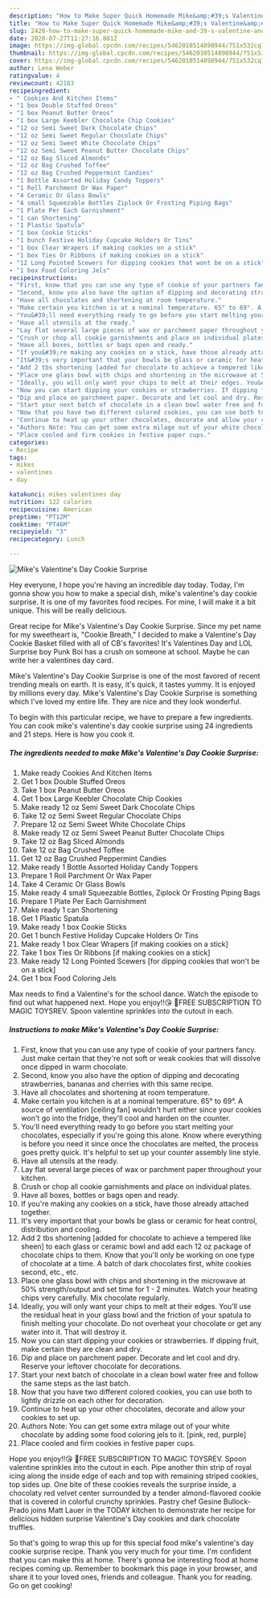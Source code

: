 ```yaml
---
description: "How to Make Super Quick Homemade Mike&amp;#39;s Valentine&amp;#39;s Day Cookie Surprise"
title: "How to Make Super Quick Homemade Mike&amp;#39;s Valentine&amp;#39;s Day Cookie Surprise"
slug: 2428-how-to-make-super-quick-homemade-mike-and-39-s-valentine-and-39-s-day-cookie-surprise
date: 2020-07-27T11:27:16.801Z
image: https://img-global.cpcdn.com/recipes/5462010514898944/751x532cq70/mikes-valentines-day-cookie-surprise-recipe-main-photo.jpg
thumbnail: https://img-global.cpcdn.com/recipes/5462010514898944/751x532cq70/mikes-valentines-day-cookie-surprise-recipe-main-photo.jpg
cover: https://img-global.cpcdn.com/recipes/5462010514898944/751x532cq70/mikes-valentines-day-cookie-surprise-recipe-main-photo.jpg
author: Lena Weber
ratingvalue: 4
reviewcount: 42183
recipeingredient:
- " Cookies And Kitchen Items"
- "1 box Double Stuffed Oreos"
- "1 box Peanut Butter Oreos"
- "1 box Large Keebler Chocolate Chip Cookies"
- "12 oz Semi Sweet Dark Chocolate Chips"
- "12 oz Semi Sweet Regular Chocolate Chips"
- "12 oz Semi Sweet White Chocolate Chips"
- "12 oz Semi Sweet Peanut Butter Chocolate Chips"
- "12 oz Bag Sliced Almonds"
- "12 oz Bag Crushed Toffee"
- "12 oz Bag Crushed Peppermint Candies"
- "1 Bottle Assorted Holiday Candy Toppers"
- "1 Roll Parchment Or Wax Paper"
- "4 Ceramic Or Glass Bowls"
- "4 small Squeezable Bottles Ziplock Or Frosting Piping Bags"
- "1 Plate Per Each Garnishment"
- "1 can Shortening"
- "1 Plastic Spatula"
- "1 box Cookie Sticks"
- "1 bunch Festive Holiday Cupcake Holders Or Tins"
- "1 box Clear Wrapers if making cookies on a stick"
- "1 box Ties Or Ribbons if making cookies on a stick"
- "12 Long Pointed Scewers for dipping cookies that wont be on a stick"
- "1 box Food Coloring Jels"
recipeinstructions:
- "First, know that you can use any type of cookie of your partners fancy. Just make certain that they&#39;re not soft or weak cookies that will dissolve once dipped in warm chocolate."
- "Second, know you also have the option of dipping and decorating strawberries, bananas and cherries with this same recipe."
- "Have all chocolates and shortening at room temperature."
- "Make certain you kitchen is at a nominal temperature. 65° to 69°. A source of ventilation [ceiling fan] wouldn&#39;t hurt either since your cookies won&#39;t go into the fridge, they&#39;ll cool and harden on the counter."
- "You&#39;ll need everything ready to go before you start melting your chocolates, especially if you&#39;re going this alone. Know where everything is before you need it since once the chocolates are melted, the process goes pretty quick. It&#39;s helpful to set up your counter assembly line style."
- "Have all utensils at the ready."
- "Lay flat several large pieces of wax or parchment paper throughout your kitchen."
- "Crush or chop all cookie garnishments and place on individual plates."
- "Have all boxes, bottles or bags open and ready."
- "If you&#39;re making any cookies on a stick, have those already attached together."
- "It&#39;s very important that your bowls be glass or ceramic for heat control, distribution and cooling."
- "Add 2 tbs shortening [added for chocolate to achieve a tempered like sheen] to each glass or ceramic bowl and add each 12 oz package of chocolate chips to them. Know that you&#39;ll only be working on one type of chocolate at a time. A batch of dark chocolates first, white cookies second, etc., etc."
- "Place one glass bowl with chips and shortening in the microwave at 50% strength/output and set time for 1 - 2 minutes. Watch your heating chips very carefully. Mix chocolate regularly."
- "Ideally, you will only want your chips to melt at their edges. You&#39;ll use the residual heat in your glass bowl and the friction of your spatula to finish melting your chocolate. Do not overheat your chocolate or get any water into it. That will destroy it."
- "Now you can start dipping your cookies or strawberries. If dipping fruit, make certain they are clean and dry."
- "Dip and place on parchment paper. Decorate and let cool and dry. Reserve your leftover chocolate for decorations."
- "Start your next batch of chocolate in a clean bowl water free and follow the same steps as the last batch."
- "Now that you have two different colored cookies, you can use both to lightly drizzle on each other for decoration."
- "Continue to heat up your other chocolates, decorate and allow your cookies to set up."
- "Authors Note: You can get some extra milage out of your white chocolate by adding some food coloring jels to it. [pink, red, purple]"
- "Place cooled and firm cookies in festive paper cups."
categories:
- Recipe
tags:
- mikes
- valentines
- day

katakunci: mikes valentines day 
nutrition: 122 calories
recipecuisine: American
preptime: "PT12M"
cooktime: "PT46M"
recipeyield: "3"
recipecategory: Lunch

---
```



![Mike&#39;s Valentine&#39;s Day Cookie Surprise](https://img-global.cpcdn.com/recipes/5462010514898944/751x532cq70/mikes-valentines-day-cookie-surprise-recipe-main-photo.jpg)

Hey everyone, I hope you're having an incredible day today. Today, I'm gonna show you how to make a special dish, mike&#39;s valentine&#39;s day cookie surprise. It is one of my favorites food recipes. For mine, I will make it a bit unique. This will be really delicious.

Great recipe for Mike&#39;s Valentine&#39;s Day Cookie Surprise. Since my pet name for my sweetheart is, &#34;Cookie Breath,&#34; I decided to make a Valentine&#39;s Day Cookie Basket filled with all of CB&#39;s favorites! It&#39;s Valentines Day and LOL Surprise boy Punk Boi has a crush on someone at school. Maybe he can write her a valentines day card.

Mike&#39;s Valentine&#39;s Day Cookie Surprise is one of the most favored of recent trending meals on earth. It is easy, it's quick, it tastes yummy. It is enjoyed by millions every day. Mike&#39;s Valentine&#39;s Day Cookie Surprise is something which I've loved my entire life. They are nice and they look wonderful.


To begin with this particular recipe, we have to prepare a few ingredients. You can cook mike&#39;s valentine&#39;s day cookie surprise using 24 ingredients and 21 steps. Here is how you cook it.

<!--inarticleads1-->

##### The ingredients needed to make Mike&#39;s Valentine&#39;s Day Cookie Surprise:

1. Make ready  Cookies And Kitchen Items
1. Get 1 box Double Stuffed Oreos
1. Take 1 box Peanut Butter Oreos
1. Get 1 box Large Keebler Chocolate Chip Cookies
1. Make ready 12 oz Semi Sweet Dark Chocolate Chips
1. Take 12 oz Semi Sweet Regular Chocolate Chips
1. Prepare 12 oz Semi Sweet White Chocolate Chips
1. Make ready 12 oz Semi Sweet Peanut Butter Chocolate Chips
1. Take 12 oz Bag Sliced Almonds
1. Take 12 oz Bag Crushed Toffee
1. Get 12 oz Bag Crushed Peppermint Candies
1. Make ready 1 Bottle Assorted Holiday Candy Toppers
1. Prepare 1 Roll Parchment Or Wax Paper
1. Take 4 Ceramic Or Glass Bowls
1. Make ready 4 small Squeezable Bottles, Ziplock Or Frosting Piping Bags
1. Prepare 1 Plate Per Each Garnishment
1. Make ready 1 can Shortening
1. Get 1 Plastic Spatula
1. Make ready 1 box Cookie Sticks
1. Get 1 bunch Festive Holiday Cupcake Holders Or Tins
1. Make ready 1 box Clear Wrapers [if making cookies on a stick]
1. Take 1 box Ties Or Ribbons [if making cookies on a stick]
1. Make ready 12 Long Pointed Scewers [for dipping cookies that won&#39;t be on a stick]
1. Get 1 box Food Coloring Jels


Max needs to find a Valentine&#39;s for the school dance. Watch the episode to find out what happened next. Hope you enjoy!!😘 🌺FREE SUBSCRIPTION TO MAGIC TOYSREV. Spoon valentine sprinkles into the cutout in each. 

<!--inarticleads2-->

##### Instructions to make Mike&#39;s Valentine&#39;s Day Cookie Surprise:

1. First, know that you can use any type of cookie of your partners fancy. Just make certain that they&#39;re not soft or weak cookies that will dissolve once dipped in warm chocolate.
1. Second, know you also have the option of dipping and decorating strawberries, bananas and cherries with this same recipe.
1. Have all chocolates and shortening at room temperature.
1. Make certain you kitchen is at a nominal temperature. 65° to 69°. A source of ventilation [ceiling fan] wouldn&#39;t hurt either since your cookies won&#39;t go into the fridge, they&#39;ll cool and harden on the counter.
1. You&#39;ll need everything ready to go before you start melting your chocolates, especially if you&#39;re going this alone. Know where everything is before you need it since once the chocolates are melted, the process goes pretty quick. It&#39;s helpful to set up your counter assembly line style.
1. Have all utensils at the ready.
1. Lay flat several large pieces of wax or parchment paper throughout your kitchen.
1. Crush or chop all cookie garnishments and place on individual plates.
1. Have all boxes, bottles or bags open and ready.
1. If you&#39;re making any cookies on a stick, have those already attached together.
1. It&#39;s very important that your bowls be glass or ceramic for heat control, distribution and cooling.
1. Add 2 tbs shortening [added for chocolate to achieve a tempered like sheen] to each glass or ceramic bowl and add each 12 oz package of chocolate chips to them. Know that you&#39;ll only be working on one type of chocolate at a time. A batch of dark chocolates first, white cookies second, etc., etc.
1. Place one glass bowl with chips and shortening in the microwave at 50% strength/output and set time for 1 - 2 minutes. Watch your heating chips very carefully. Mix chocolate regularly.
1. Ideally, you will only want your chips to melt at their edges. You&#39;ll use the residual heat in your glass bowl and the friction of your spatula to finish melting your chocolate. Do not overheat your chocolate or get any water into it. That will destroy it.
1. Now you can start dipping your cookies or strawberries. If dipping fruit, make certain they are clean and dry.
1. Dip and place on parchment paper. Decorate and let cool and dry. Reserve your leftover chocolate for decorations.
1. Start your next batch of chocolate in a clean bowl water free and follow the same steps as the last batch.
1. Now that you have two different colored cookies, you can use both to lightly drizzle on each other for decoration.
1. Continue to heat up your other chocolates, decorate and allow your cookies to set up.
1. Authors Note: You can get some extra milage out of your white chocolate by adding some food coloring jels to it. [pink, red, purple]
1. Place cooled and firm cookies in festive paper cups.


Hope you enjoy!!😘 🌺FREE SUBSCRIPTION TO MAGIC TOYSREV. Spoon valentine sprinkles into the cutout in each. Pipe another thin strip of royal icing along the inside edge of each and top with remaining striped cookies, top sides up. One bite of these cookies reveals the surprise inside, a chocolaty red velvet center surrounded by a tender almond-flavored cookie that is covered in colorful crunchy sprinkles. Pastry chef Gesine Bullock-Prado joins Matt Lauer in the TODAY kitchen to demonstrate her recipe for delicious hidden surprise Valentine&#39;s Day cookies and dark chocolate truffles. 

So that's going to wrap this up for this special food mike&#39;s valentine&#39;s day cookie surprise recipe. Thank you very much for your time. I'm confident that you can make this at home. There's gonna be interesting food at home recipes coming up. Remember to bookmark this page in your browser, and share it to your loved ones, friends and colleague. Thank you for reading. Go on get cooking!
